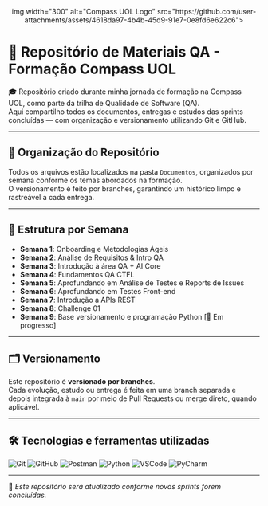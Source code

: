 <p align="center">
	img width="300" alt="Compass UOL Logo" src="https://github.com/user-attachments/assets/4618da97-4b4b-45d9-91e7-0e8fd6e622c6">
</p>

# 📁 Repositório de Materiais QA - Formação Compass UOL

🎓 Repositório criado durante minha jornada de formação na Compass UOL, como parte da trilha de Qualidade de Software (QA).  
Aqui compartilho todos os documentos, entregas e estudos das sprints concluídas — com organização e versionamento utilizando Git e GitHub.

---

## 📌 Organização do Repositório

Todos os arquivos estão localizados na pasta `Documentos`, organizados por semana conforme os temas abordados na formação.  
O versionamento é feito por branches, garantindo um histórico limpo e rastreável a cada entrega.

---

## 📁 Estrutura por Semana

- **Semana 1**: Onboarding e Metodologias Ágeis
- **Semana 2**: Análise de Requisitos & Intro QA
- **Semana 3**: Introdução à área QA + AI Core
- **Semana 4**: Fundamentos QA CTFL
- **Semana 5**: Aprofundando em Análise de Testes e Reports de Issues
- **Semana 6**: Aprofundando em Testes Front-end
- **Semana 7**: Introdução a APIs REST
- **Semana 8**: Challenge 01  
- **Semana 9**: Base versionamento e programação Python [🚧 Em progresso]

---

## 🗂️ Versionamento

Este repositório é **versionado por branches**.  
Cada evolução, estudo ou entrega é feita em uma branch separada e depois integrada à `main` por meio de Pull Requests ou merge direto, quando aplicável.

---

## 🛠️ Tecnologias e ferramentas utilizadas

![Git](https://img.shields.io/badge/-Git-F05032?style=flat&logo=git&logoColor=white)
![GitHub](https://img.shields.io/badge/-GitHub-181717?style=flat&logo=github&logoColor=white)
![Postman](https://img.shields.io/badge/-Postman-FF6C37?style=flat&logo=postman&logoColor=white)
![Python](https://img.shields.io/badge/-Python-3776AB?style=flat&logo=python&logoColor=white)
![VSCode](https://img.shields.io/badge/-VSCode-007ACC?style=flat&logo=visual-studio-code&logoColor=white)
![PyCharm](https://img.shields.io/badge/-PyCharm-000000?style=flat&logo=pycharm&logoColor=white)

---

📌 *Este repositório será atualizado conforme novas sprints forem concluídas.*